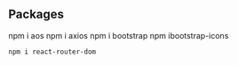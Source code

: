 

## Packages 

  npm i aos
      npm i axios
     npm i bootstrap
     npm ibootstrap-icons

    npm i react-router-dom
 
 

